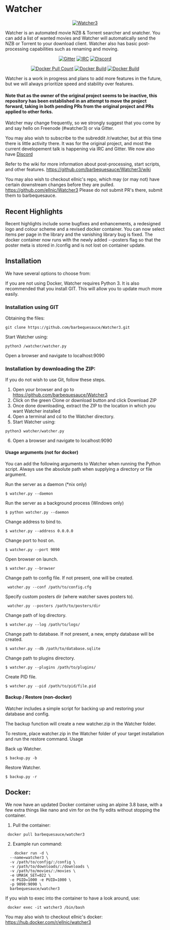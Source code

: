 # Watcher

<p align="center"><a href="https://hub.docker.com/r/ellnic/watcher3"><img alt="Watcher3" src="https://github.com/ellnic/Watcher3/blob/master/static/images/logo-dark-bg.png"/></a>

Watcher is an automated movie NZB & Torrent searcher and snatcher. You can add a list of wanted movies and Watcher will automatically send the NZB or Torrent to your download client. Watcher also has basic post-processing capabilities such as renaming and moving.

<p align="center"><a href="https://gitter.im/barbequesauce-Watcher3/development"><img alt="Gitter" src="https://img.shields.io/gitter/room/barbequesauce/watcher3.svg"/></a>
<a href="https://kiwiirc.com/client/freenode.net/#watcher3"><img alt="IRC" src="https://img.shields.io/badge/Freenode-Online-Success.svg"/></a>
<a href="https://discord.gg/wrHPyre"><img alt="Discord" src="https://img.shields.io/discord/620536178881331200?color=Green&label=discord&style=flat"/></a>
<p align="center"><a href="https://hub.docker.com/r/barbequesauce/watcher3"><img alt="Docker Pull Count" src="https://img.shields.io/docker/pulls/barbequesauce/watcher3.svg"/></a>
<a href="https://hub.docker.com/r/barbequesauce/watcher3"><img alt="Docker Build" src="https://img.shields.io/docker/cloud/automated/barbequesauce/watcher3.svg"/></a>
<a href="https://hub.docker.com/r/barbequesauce/watcher3"><img alt="Docker Build" src="https://img.shields.io/docker/cloud/build/barbequesauce/watcher3.svg"/></a>
    

Watcher is a work in progress and plans to add more features in the future, but we will always prioritize speed and stability over features. 

#### Note that as the owner of the original project seems to be inactive, this repository has been established in an attempt to move the project forward, taking in both pending PRs from the original project and PRs applied to other forks.

Watcher may change frequently, so we strongly suggest that you come by and say hello on Freenode (#watcher3) or via Gitter.

You may also wish to subscribe to the subreddit /r/watcher, but at this time there is little activity there. It was for the original project, and most the current developement talk is happening via IRC and Gitter. We now also have [Discord](https://discord.gg/wrHPyre)

Refer to the wiki for more information about post-processing, start scripts, and other features. https://github.com/barbequesauce/Watcher3/wiki

You may also wish to checkout ellnic's repo, which may (or may not) have certain downstream changes before they are pulled. https://github.com/ellnic/Watcher3 Please do not submit PR's there, submit them to barbequesauce.

## Recent Highlights

Recent highlights include some bugfixes and enhancements, a redesigned logo and colour scheme and a revised docker container. You can now select items per page in the library and the vanishing library bug is fixed. The docker container now runs with the newly added --posters flag so that the poster meta is stored in /config and is not lost on container update.
 
## Installation

We have several options to choose from:

If you are not using Docker, Watcher requires Python 3. It is also recommended that you install GIT. This will allow you to update much more easily.

### Installation using GIT

Obtaining the files:

    git clone https://github.com/barbequesauce/Watcher3.git

Start Watcher using:

    python3 /watcher/watcher.py

Open a browser and navigate to localhost:9090

### Installation by downloading the ZIP:

If you do not wish to use Git, follow these steps.

1. Open your browser and go to https://github.com/barbequesauce/Watcher3
2. Click on the green Clone or download button and click Download ZIP
3. Once done downloading, extract the ZIP to the location in which you want Watcher installed
4. Open a terminal and cd to the Watcher directory.
5. Start Watcher using:

```python3 watcher/watcher.py```

6. Open a browser and navigate to localhost:9090


#### Usage arguments (not for docker)

You can add the following arguments to Watcher when running the Python script. Always use the absolute path when supplying a directory or file argument.

Run the server as a daemon (*nix only)

    $ watcher.py --daemon

Run the server as a background process (Windows only)

    $ python watcher.py --daemon

Change address to bind to.

    $ watcher.py --address 0.0.0.0

Change port to host on.

    $ watcher.py --port 9090

Open browser on launch.

    $ watcher.py --browser

Change path to config file. If not present, one will be created.

     watcher.py --conf /path/to/config.cfg

Specify custom posters dir (where watcher saves posters to).

     watcher.py --posters /path/to/posters/dir

Change path of log directory.

    $ watcher.py --log /path/to/logs/

Change path to database. If not present, a new, empty database will be created.

    $ watcher.py --db /path/to/database.sqlite

Change path to plugins directory.

    $ watcher.py --plugins /path/to/plugins/

Create PID file.

    $ watcher.py --pid /path/to/pid/file.pid


#### Backup / Restore (non-docker)

Watcher includes a simple script for backing up and restoring your database and config.

The backup function will create a new watcher.zip in the Watcher folder.

To restore, place watcher.zip in the Watcher folder of your target installation and run the restore command.
Usage

Back up Watcher.

    $ backup.py -b

Restore Watcher.

    $ backup.py -r

## Docker:

We now have an updated Docker container using an alpine 3.8 base, with a few extra things like nano and vim for on the fly edits without stopping the container.

1. Pull the container:

``` docker pull barbequesauce/watcher3```

2. Example run command:

```
    docker run -d \
  --name=watcher3 \
  -v /path/to/config/:/config \
  -v /path/to/downloads/:/downloads \
  -v /path/to/movies/:/movies \
  -e UMASK_SET=022 \
  -e PGID=1000 -e PUID=1000 \
  -p 9090:9090 \
  barbequesauce/watcher3
``` 


If you wish to exec into the container to have a look around, use:

``` docker exec -it watcher3 /bin/bash```

You may also wish to checkout ellnic's docker: https://hub.docker.com/r/ellnic/watcher3
